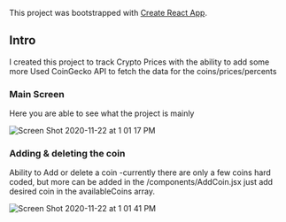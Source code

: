 This project was bootstrapped with [Create React App](https://github.com/facebook/create-react-app).

## Intro

I created this project to track Crypto Prices with the ability to add some more
Used CoinGecko API to fetch the data for the coins/prices/percents

### Main Screen

Here you are able to see what the project is mainly 

![Screen Shot 2020-11-22 at 1 01 17 PM](https://user-images.githubusercontent.com/43580054/99914608-215eb880-2cc4-11eb-83c4-14933e4a3e29.png)


### Adding & deleting the coin
Ability to Add or delete a coin
-currently there are only a few coins hard coded, but more can be added in the /components/AddCoin.jsx just add desired coin in the availableCoins array.

![Screen Shot 2020-11-22 at 1 01 41 PM](https://user-images.githubusercontent.com/43580054/99914610-27549980-2cc4-11eb-84e5-446166942a0e.png)


